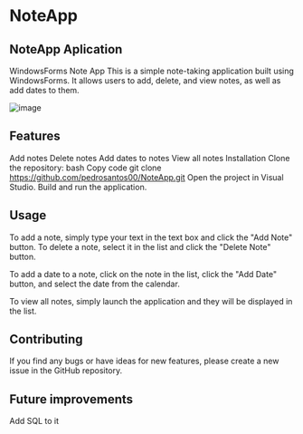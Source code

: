 # NoteApp
## **NoteApp Aplication**
WindowsForms Note App
This is a simple note-taking application built using WindowsForms. It allows users to add, delete, and view notes, as well as add dates to them.

![image](https://user-images.githubusercontent.com/62798656/228037529-94ca600c-fff0-40d2-8174-e1435f401593.png)


## **Features**

Add notes
Delete notes
Add dates to notes
View all notes
Installation
Clone the repository:
bash
Copy code
git clone https://github.com/pedrosantos00/NoteApp.git
Open the project in Visual Studio.
Build and run the application.

## **Usage**

To add a note, simply type your text in the text box and click the "Add Note" button. To delete a note, select it in the list and click the "Delete Note" button.

To add a date to a note, click on the note in the list, click the "Add Date" button, and select the date from the calendar.

To view all notes, simply launch the application and they will be displayed in the list.

## **Contributing**

If you find any bugs or have ideas for new features, please create a new issue in the GitHub repository.

## **Future improvements**
Add SQL to it
